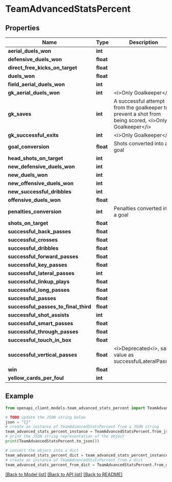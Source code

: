 # TeamAdvancedStatsPercent


## Properties

Name | Type | Description | Notes
------------ | ------------- | ------------- | -------------
**aerial_duels_won** | **int** |  | [optional] 
**defensive_duels_won** | **float** |  | [optional] 
**direct_free_kicks_on_target** | **float** |  | [optional] 
**duels_won** | **float** |  | [optional] 
**field_aerial_duels_won** | **int** |  | [optional] 
**gk_aerial_duels_won** | **int** | &lt;i&gt;Only Goalkeeper&lt;/i&gt; | [optional] 
**gk_saves** | **int** | A successful attempt from the goalkeeper to prevent a shot from being scored, &lt;i&gt;Only Goalkeeper&lt;/i&gt; | [optional] 
**gk_successful_exits** | **int** | &lt;i&gt;Only Goalkeeper&lt;/i&gt; | [optional] 
**goal_conversion** | **float** | Shots converted into a goal | [optional] 
**head_shots_on_target** | **int** |  | [optional] 
**new_defensive_duels_won** | **int** |  | [optional] 
**new_duels_won** | **int** |  | [optional] 
**new_offensive_duels_won** | **int** |  | [optional] 
**new_successful_dribbles** | **int** |  | [optional] 
**offensive_duels_won** | **float** |  | [optional] 
**penalties_conversion** | **int** | Penalties converted into a goal | [optional] 
**shots_on_target** | **float** |  | [optional] 
**successful_back_passes** | **float** |  | [optional] 
**successful_crosses** | **float** |  | [optional] 
**successful_dribbles** | **float** |  | [optional] 
**successful_forward_passes** | **float** |  | [optional] 
**successful_key_passes** | **float** |  | [optional] 
**successful_lateral_passes** | **int** |  | [optional] 
**successful_linkup_plays** | **float** |  | [optional] 
**successful_long_passes** | **float** |  | [optional] 
**successful_passes** | **float** |  | [optional] 
**successful_passes_to_final_third** | **float** |  | [optional] 
**successful_shot_assists** | **int** |  | [optional] 
**successful_smart_passes** | **float** |  | [optional] 
**successful_through_passes** | **float** |  | [optional] 
**successful_touch_in_box** | **float** |  | [optional] 
**successful_vertical_passes** | **float** | &lt;i&gt;Deprecated&lt;i&gt;, same value as successfulLateralPasses | [optional] 
**win** | **float** |  | [optional] 
**yellow_cards_per_foul** | **int** |  | [optional] 

## Example

```python
from openapi_client.models.team_advanced_stats_percent import TeamAdvancedStatsPercent

# TODO update the JSON string below
json = "{}"
# create an instance of TeamAdvancedStatsPercent from a JSON string
team_advanced_stats_percent_instance = TeamAdvancedStatsPercent.from_json(json)
# print the JSON string representation of the object
print(TeamAdvancedStatsPercent.to_json())

# convert the object into a dict
team_advanced_stats_percent_dict = team_advanced_stats_percent_instance.to_dict()
# create an instance of TeamAdvancedStatsPercent from a dict
team_advanced_stats_percent_from_dict = TeamAdvancedStatsPercent.from_dict(team_advanced_stats_percent_dict)
```
[[Back to Model list]](../README.md#documentation-for-models) [[Back to API list]](../README.md#documentation-for-api-endpoints) [[Back to README]](../README.md)


